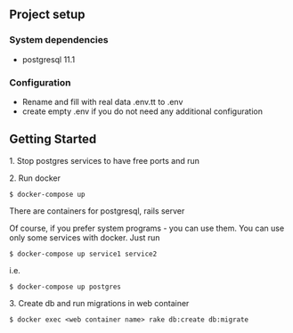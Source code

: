 ## Project setup

### System dependencies

* postgresql 11.1

### Configuration
* Rename and fill with real data .env.tt to .env
* create empty .env if you do not need any additional configuration

## Getting Started

1\. Stop postgres services to have free ports and run

2\. Run docker
```ShellSession
$ docker-compose up
```
There are containers for postgresql, rails server

Of course, if you prefer system programs - you can use them.
You can use only some services with docker. Just run
```ShellSession
$ docker-compose up service1 service2
```
i.e.
```ShellSession
$ docker-compose up postgres
```
3\. Create db and run migrations in web container
```ShellSession
$ docker exec <web container name> rake db:create db:migrate
```
